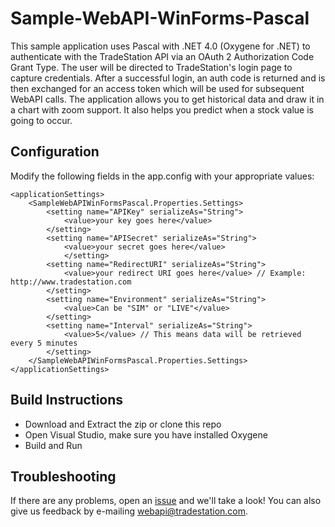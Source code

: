 ﻿# Sample-WebAPI-WinForms-Pascal

This sample application uses Pascal with .NET 4.0 (Oxygene for .NET) to authenticate with the TradeStation API via an OAuth 2 Authorization Code Grant Type. The user will be directed to TradeStation's login page to capture credentials. After a successful login, an auth code is returned and is then exchanged for an access token which will be used for subsequent WebAPI calls.
The application allows you to get historical data and draw it in a chart with zoom support. It also helps you predict when a stock value is going to occur.

## Configuration
Modify the following fields in the app.config with your appropriate values:

	<applicationSettings>
		<SampleWebAPIWinFormsPascal.Properties.Settings>
			<setting name="APIKey" serializeAs="String">
				<value>your key goes here</value>
			</setting>
			<setting name="APISecret" serializeAs="String">
				<value>your secret goes here</value>
				</setting>
			<setting name="RedirectURI" serializeAs="String">
				<value>your redirect URI goes here</value> // Example: http://www.tradestation.com
			</setting>
			<setting name="Environment" serializeAs="String">
				<value>Can be "SIM" or "LIVE"</value>
			</setting>
			<setting name="Interval" serializeAs="String">
				<value>5</value> // This means data will be retrieved every 5 minutes
			</setting>
		</SampleWebAPIWinFormsPascal.Properties.Settings>
	</applicationSettings>

## Build Instructions
* Download and Extract the zip or clone this repo
* Open Visual Studio, make sure you have installed Oxygene
* Build and Run

## Troubleshooting
If there are any problems, open an [issue](https://github.com/tradestation/Sample-WebAPI-WinForms-Pascal/issues) and we'll take a look! You can also give us feedback by e-mailing webapi@tradestation.com.
